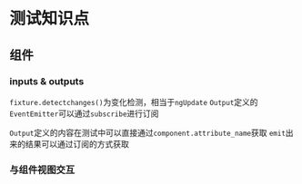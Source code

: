 # 测试知识点

## 组件

### inputs & outputs
`fixture.detectchanges()`为变化检测，相当于`ngUpdate`
`Output`定义的`EventEmitter`可以通过`subscribe`进行订阅

`Output`定义的内容在测试中可以直接通过`component.attribute_name`获取
`emit`出来的结果可以通过订阅的方式获取

### 与组件视图交互